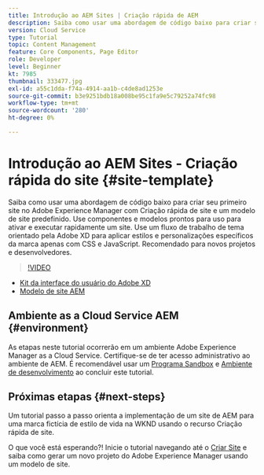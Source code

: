 ```yaml
---
title: Introdução ao AEM Sites | Criação rápida de AEM
description: Saiba como usar uma abordagem de código baixo para criar seu primeiro site no Adobe Experience Manager com Criação rápida de site e um modelo de site predefinido. Use componentes e modelos prontos para uso para ativar e executar rapidamente um site. Use um fluxo de trabalho de tema orientado pela Adobe XD para aplicar estilos e personalizações específicos da marca apenas com CSS e JavaScript. Recomendado para novos projetos e desenvolvedores.
version: Cloud Service
type: Tutorial
topic: Content Management
feature: Core Components, Page Editor
role: Developer
level: Beginner
kt: 7985
thumbnail: 333477.jpg
exl-id: a55c1dda-f74a-4914-aa1b-c4de8ad1253e
source-git-commit: b3e9251bdb18a008be95c1fa9e5c79252a74fc98
workflow-type: tm+mt
source-wordcount: '280'
ht-degree: 0%

---
```


# Introdução ao AEM Sites - Criação rápida do site {#site-template}

Saiba como usar uma abordagem de código baixo para criar seu primeiro site no Adobe Experience Manager com Criação rápida de site e um modelo de site predefinido. Use componentes e modelos prontos para uso para ativar e executar rapidamente um site. Use um fluxo de trabalho de tema orientado pela Adobe XD para aplicar estilos e personalizações específicos da marca apenas com CSS e JavaScript. Recomendado para novos projetos e desenvolvedores.

>[!VIDEO](https://video.tv.adobe.com/v/333477?quality=12&learn=on)

* [Kit da interface do usuário do Adobe XD](https://github.com/adobe/aem-site-template-basic/blob/main/files/wireframe.xd)
* [Modelo de site AEM](https://github.com/adobe/aem-site-template-basic)

## Ambiente as a Cloud Service AEM {#environment}

As etapas neste tutorial ocorrerão em um ambiente Adobe Experience Manager as a Cloud Service. Certifique-se de ter acesso administrativo ao ambiente de AEM. É recomendável usar um [Programa Sandbox](https://experienceleague.adobe.com/docs/experience-manager-cloud-service/onboarding/getting-access/sandbox-programs/introduction-sandbox-programs.html) e [Ambiente de desenvolvimento](https://experienceleague.adobe.com/docs/experience-manager-cloud-service/implementing/using-cloud-manager/manage-environments.html) ao concluir este tutorial.

## Próximas etapas {#next-steps}

Um tutorial passo a passo orienta a implementação de um site de AEM para uma marca fictícia de estilo de vida na WKND usando o recurso Criação rápida de site.

O que você está esperando?! Inicie o tutorial navegando até o [Criar Site](create-site.md) e saiba como gerar um novo projeto do Adobe Experience Manager usando um modelo de site.
